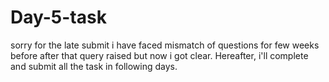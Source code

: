 # Day-5-task
sorry for the late submit i have faced mismatch of questions for few weeks before after that query raised but now i got clear. Hereafter, i'll complete and submit all the task in following days.
